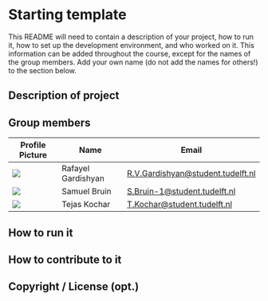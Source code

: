 # Starting template

This README will need to contain a description of your project, how to run it, how to set up the development environment, and who worked on it.
This information can be added throughout the course, except for the names of the group members.
Add your own name (do not add the names for others!) to the section below.

## Description of project

## Group members

| Profile Picture                                                                                    | Name               | Email                              |
|----------------------------------------------------------------------------------------------------|--------------------|------------------------------------|
| ![](https://avatars.githubusercontent.com/u/13188514?v=4&size=50)                                  | Rafayel Gardishyan | R.V.Gardishyan@student.tudelft.nl  |
| ![](https://avatars.githubusercontent.com/u/67058024?v=4&size=50)                                  | Samuel Bruin       | S.Bruin-1@student.tudelft.nl       |
| ![](https://secure.gravatar.com/avatar/7ad8951e30e97a5d081d4e5ed8a9183c?s=192&d=identicon&size=50) | Tejas Kochar       | T.Kochar@student.tudelft.nl        |

<!-- Instructions (remove once assignment has been completed -->
<!-- - Add (only!) your own name to the table above (use Markdown formatting) -->
<!-- - Mention your *student* email address -->
<!-- - Preferably add a recognizable photo, otherwise add your GitLab photo -->
<!-- - (please make sure the photos have the same size (50x50 pixels)) --> 

## How to run it

## How to contribute to it

## Copyright / License (opt.)
